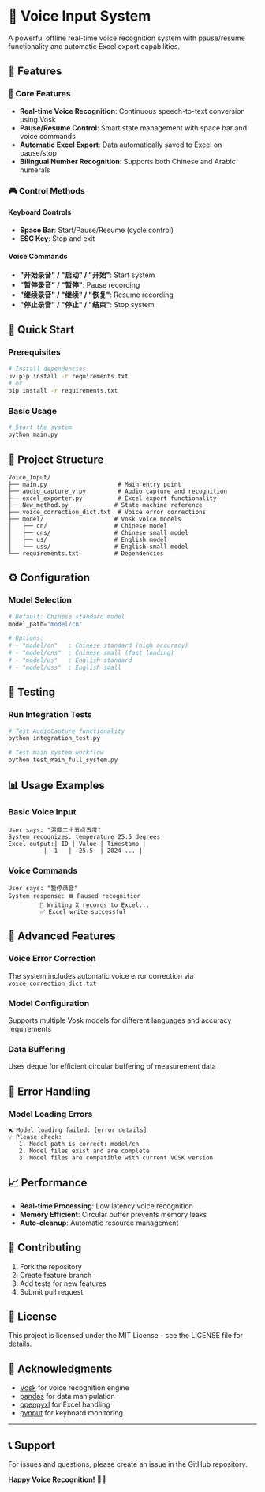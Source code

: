 # 🎤 Voice Input System

A powerful offline real-time voice recognition system with pause/resume functionality and automatic Excel export capabilities.

## 🌟 Features

### 🎯 Core Features
- **Real-time Voice Recognition**: Continuous speech-to-text conversion using Vosk
- **Pause/Resume Control**: Smart state management with space bar and voice commands
- **Automatic Excel Export**: Data automatically saved to Excel on pause/stop
- **Bilingual Number Recognition**: Supports both Chinese and Arabic numerals

### 🎮 Control Methods
#### Keyboard Controls
- **Space Bar**: Start/Pause/Resume (cycle control)
- **ESC Key**: Stop and exit

#### Voice Commands
- **"开始录音" / "启动" / "开始"**: Start system
- **"暂停录音" / "暂停"**: Pause recording
- **"继续录音" / "继续" / "恢复"**: Resume recording
- **"停止录音" / "停止" / "结束"**: Stop system

## 🚀 Quick Start

### Prerequisites
```bash
# Install dependencies
uv pip install -r requirements.txt
# or
pip install -r requirements.txt
```

### Basic Usage
```bash
# Start the system
python main.py
```

## 📁 Project Structure

```
Voice_Input/
├── main.py                    # Main entry point
├── audio_capture_v.py         # Audio capture and recognition
├── excel_exporter.py          # Excel export functionality
├── New_method.py             # State machine reference
├── voice_correction_dict.txt  # Voice error corrections
├── model/                    # Vosk voice models
│   ├── cn/                   # Chinese model
│   ├── cns/                  # Chinese small model
│   ├── us/                   # English model
│   └── uss/                  # English small model
└── requirements.txt          # Dependencies
```

## ⚙️ Configuration

### Model Selection
```python
# Default: Chinese standard model
model_path="model/cn"

# Options:
# - "model/cn"   : Chinese standard (high accuracy)
# - "model/cns"  : Chinese small (fast loading)
# - "model/us"   : English standard
# - "model/uss"  : English small
```

## 🧪 Testing

### Run Integration Tests
```bash
# Test AudioCapture functionality
python integration_test.py

# Test main system workflow
python test_main_full_system.py
```

## 📊 Usage Examples

### Basic Voice Input
```
User says: "温度二十五点五度"
System recognizes: temperature 25.5 degrees
Excel output:| ID | Value | Timestamp |
          |  1   |  25.5  | 2024-... |
```

### Voice Commands
```
User says: "暂停录音"
System response: ⏸️ Paused recognition
         📝 Writing X records to Excel...
         ✅ Excel write successful
```

## 🔧 Advanced Features

### Voice Error Correction
The system includes automatic voice error correction via `voice_correction_dict.txt`

### Model Configuration
Supports multiple Vosk models for different languages and accuracy requirements

### Data Buffering
Uses deque for efficient circular buffering of measurement data

## 🚨 Error Handling

### Model Loading Errors
```
❌ Model loading failed: [error details]
💡 Please check:
   1. Model path is correct: model/cn
   2. Model files exist and are complete
   3. Model files are compatible with current VOSK version
```

## 📈 Performance

- **Real-time Processing**: Low latency voice recognition
- **Memory Efficient**: Circular buffer prevents memory leaks
- **Auto-cleanup**: Automatic resource management

## 🤝 Contributing

1. Fork the repository
2. Create feature branch
3. Add tests for new features
4. Submit pull request

## 📄 License

This project is licensed under the MIT License - see the LICENSE file for details.

## 🙏 Acknowledgments

- [Vosk](https://alphacephei.com/vosk/) for voice recognition engine
- [pandas](https://pandas.pydata.org/) for data manipulation
- [openpyxl](https://openpyxl.readthedocs.io/) for Excel handling
- [pynput](https://pypi.org/project/pynput/) for keyboard monitoring

---

## 📞 Support

For issues and questions, please create an issue in the GitHub repository.

**Happy Voice Recognition!** 🎤✨

